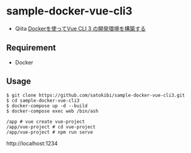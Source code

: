 # sample-docker-vue-cli3

- Qiita
[Dockerを使ってVue CLI 3 の開発環境を構築する](https://qiita.com/satokibi/items/189945f984e5e53117ea)

## Requirement
- Docker

## Usage

```shell
$ git clone https://github.com/satokibi/sample-docker-vue-cli3.git
$ cd sample-docker-vue-cli3
$ docker-compose up -d --build
$ docker-compose exec web /bin/ash
```

```terminal:コンテナ内
/app # vue create vue-project
/app/vue-project # cd vue-project
/app/vue-project # npm run serve
```

http://localhost:1234


